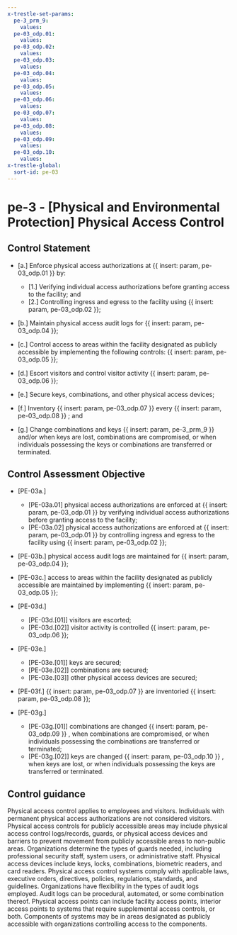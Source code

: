 ```yaml
---
x-trestle-set-params:
  pe-3_prm_9:
    values:
  pe-03_odp.01:
    values:
  pe-03_odp.02:
    values:
  pe-03_odp.03:
    values:
  pe-03_odp.04:
    values:
  pe-03_odp.05:
    values:
  pe-03_odp.06:
    values:
  pe-03_odp.07:
    values:
  pe-03_odp.08:
    values:
  pe-03_odp.09:
    values:
  pe-03_odp.10:
    values:
x-trestle-global:
  sort-id: pe-03
---
```


# pe-3 - \[Physical and Environmental Protection\] Physical Access Control

## Control Statement

- \[a.\] Enforce physical access authorizations at {{ insert: param, pe-03_odp.01 }} by:

  - \[1.\] Verifying individual access authorizations before granting access to the facility; and
  - \[2.\] Controlling ingress and egress to the facility using {{ insert: param, pe-03_odp.02 }};

- \[b.\] Maintain physical access audit logs for {{ insert: param, pe-03_odp.04 }};

- \[c.\] Control access to areas within the facility designated as publicly accessible by implementing the following controls: {{ insert: param, pe-03_odp.05 }};

- \[d.\] Escort visitors and control visitor activity {{ insert: param, pe-03_odp.06 }};

- \[e.\] Secure keys, combinations, and other physical access devices;

- \[f.\] Inventory {{ insert: param, pe-03_odp.07 }} every {{ insert: param, pe-03_odp.08 }} ; and

- \[g.\] Change combinations and keys {{ insert: param, pe-3_prm_9 }} and/or when keys are lost, combinations are compromised, or when individuals possessing the keys or combinations are transferred or terminated.

## Control Assessment Objective

- \[PE-03a.\]

  - \[PE-03a.01\] physical access authorizations are enforced at {{ insert: param, pe-03_odp.01 }} by verifying individual access authorizations before granting access to the facility;
  - \[PE-03a.02\] physical access authorizations are enforced at {{ insert: param, pe-03_odp.01 }} by controlling ingress and egress to the facility using {{ insert: param, pe-03_odp.02 }};

- \[PE-03b.\] physical access audit logs are maintained for {{ insert: param, pe-03_odp.04 }};

- \[PE-03c.\] access to areas within the facility designated as publicly accessible are maintained by implementing {{ insert: param, pe-03_odp.05 }};

- \[PE-03d.\]

  - \[PE-03d.[01]\] visitors are escorted;
  - \[PE-03d.[02]\] visitor activity is controlled {{ insert: param, pe-03_odp.06 }};

- \[PE-03e.\]

  - \[PE-03e.[01]\] keys are secured;
  - \[PE-03e.[02]\] combinations are secured;
  - \[PE-03e.[03]\] other physical access devices are secured;

- \[PE-03f.\] {{ insert: param, pe-03_odp.07 }} are inventoried {{ insert: param, pe-03_odp.08 }};

- \[PE-03g.\]

  - \[PE-03g.[01]\] combinations are changed {{ insert: param, pe-03_odp.09 }} , when combinations are compromised, or when individuals possessing the combinations are transferred or terminated;
  - \[PE-03g.[02]\] keys are changed {{ insert: param, pe-03_odp.10 }} , when keys are lost, or when individuals possessing the keys are transferred or terminated.

## Control guidance

Physical access control applies to employees and visitors. Individuals with permanent physical access authorizations are not considered visitors. Physical access controls for publicly accessible areas may include physical access control logs/records, guards, or physical access devices and barriers to prevent movement from publicly accessible areas to non-public areas. Organizations determine the types of guards needed, including professional security staff, system users, or administrative staff. Physical access devices include keys, locks, combinations, biometric readers, and card readers. Physical access control systems comply with applicable laws, executive orders, directives, policies, regulations, standards, and guidelines. Organizations have flexibility in the types of audit logs employed. Audit logs can be procedural, automated, or some combination thereof. Physical access points can include facility access points, interior access points to systems that require supplemental access controls, or both. Components of systems may be in areas designated as publicly accessible with organizations controlling access to the components.
